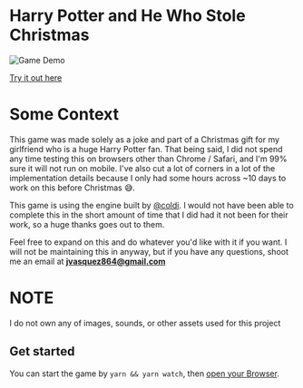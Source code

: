 # Harry Potter and He Who Stole Christmas

![Game Demo](/media/game-demo.gif)

[Try it out here](https://hp-he-who-stole-christmas.herokuapp.com/)
# Some Context
This game was made solely as a joke and part of a Christmas gift for my girlfriend who is a huge Harry Potter fan.  That being said, I did not spend any time testing this on browsers other than Chrome / Safari, and I'm 99% sure it will not run on mobile.  I've also cut a lot of corners in a lot of the implementation details because I only had some hours across ~10 days to work on this before Christmas 😅.

This game is using the engine built by [@coldi](https://github.com/coldi).  I would not have been able to complete this in the short amount of time that I did had it not been for their work, so a huge thanks goes out to them.

Feel free to expand on this and do whatever you'd like with it if you want.  I will not be maintaining this in anyway, but if you have any questions, shoot me an email at **jvasquez864@gmail.com**

# NOTE
I do not own any of images, sounds, or other assets used for this project

## Get started

You can start the game by `yarn && yarn watch`, then [open your Browser](http://localhost:3000/).
